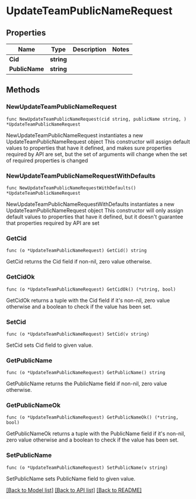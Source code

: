 # UpdateTeamPublicNameRequest

## Properties

Name | Type | Description | Notes
------------ | ------------- | ------------- | -------------
**Cid** | **string** |  | 
**PublicName** | **string** |  | 

## Methods

### NewUpdateTeamPublicNameRequest

`func NewUpdateTeamPublicNameRequest(cid string, publicName string, ) *UpdateTeamPublicNameRequest`

NewUpdateTeamPublicNameRequest instantiates a new UpdateTeamPublicNameRequest object
This constructor will assign default values to properties that have it defined,
and makes sure properties required by API are set, but the set of arguments
will change when the set of required properties is changed

### NewUpdateTeamPublicNameRequestWithDefaults

`func NewUpdateTeamPublicNameRequestWithDefaults() *UpdateTeamPublicNameRequest`

NewUpdateTeamPublicNameRequestWithDefaults instantiates a new UpdateTeamPublicNameRequest object
This constructor will only assign default values to properties that have it defined,
but it doesn't guarantee that properties required by API are set

### GetCid

`func (o *UpdateTeamPublicNameRequest) GetCid() string`

GetCid returns the Cid field if non-nil, zero value otherwise.

### GetCidOk

`func (o *UpdateTeamPublicNameRequest) GetCidOk() (*string, bool)`

GetCidOk returns a tuple with the Cid field if it's non-nil, zero value otherwise
and a boolean to check if the value has been set.

### SetCid

`func (o *UpdateTeamPublicNameRequest) SetCid(v string)`

SetCid sets Cid field to given value.


### GetPublicName

`func (o *UpdateTeamPublicNameRequest) GetPublicName() string`

GetPublicName returns the PublicName field if non-nil, zero value otherwise.

### GetPublicNameOk

`func (o *UpdateTeamPublicNameRequest) GetPublicNameOk() (*string, bool)`

GetPublicNameOk returns a tuple with the PublicName field if it's non-nil, zero value otherwise
and a boolean to check if the value has been set.

### SetPublicName

`func (o *UpdateTeamPublicNameRequest) SetPublicName(v string)`

SetPublicName sets PublicName field to given value.



[[Back to Model list]](../README.md#documentation-for-models) [[Back to API list]](../README.md#documentation-for-api-endpoints) [[Back to README]](../README.md)


